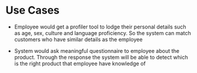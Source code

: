 
# Use Cases

* Employee would get a profiler tool to lodge their personal details such as age, sex, culture and language proficiency. So the system can match customers who have similar details as the employee 

* System would ask meaningful questionnaire to employee about the product. Through the response the system will be able to detect which is the right product that employee have knowledge of
